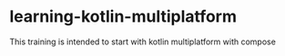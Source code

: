 # learning-kotlin-multiplatform
This training is intended to start with kotlin multiplatform with compose
